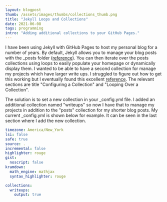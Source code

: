 ```yaml
---
layout: blogpost
thumb: /assets/images/thumbs/collections_thumb.png
title: "Jekyll Loops and Collections"
date: 2021-06-08
tags: programming
intro: "Adding additional collections to your GitHub Pages."
---
```


I have been using Jekyll with GitHub Pages to host my personal blog for a number of years. By default, Jekyll allows you to manage your blog posts with the _posts folder (<a href="https://jekyllrb.com/docs/posts/" target="_blank">reference</a>). You can then iterate over the posts collections using loops to easily populate your homepage or dynamically display them. I wanted to be able to have a second collection for manage my projects which have larger write ups. I struggled to figure out how to get this working but I eventually found this excellent <a href="https://carpentries-incubator.github.io/jekyll-pages-novice/arrays/index.html" target="_blank">reference</a>. The relevant sections are title "Configuring a Collection" and "Looping Over a Collection".

The solution is to set a new collection in your _config.yml file. I added an additional collection named "writeups" so now I have that to manage my projects in addition to the "posts" collection for my shorter blog posts. My current _config.yml is shown below for example. It can be seen in the last section where I add the new collection.
```yaml
timezone: America/New_York
lsi: false
safe: true
source: .
incremental: false
highlighter: rouge
gist:
  noscript: false
kramdown:
  math_engine: mathjax
  syntax_highlighter: rouge

collections:
  writeups:
    output: true
```




